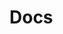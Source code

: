 # Docs

<!-- source b/c.ts --pick "Pick" -->
<!-- /source -->

<!-- source ./b/c.ts --pick "Pick" -->
<!-- /source -->

<!-- source **/*.ts -->
<!-- /source -->

<!-- source ./**/*.ts -->
<!-- /source -->